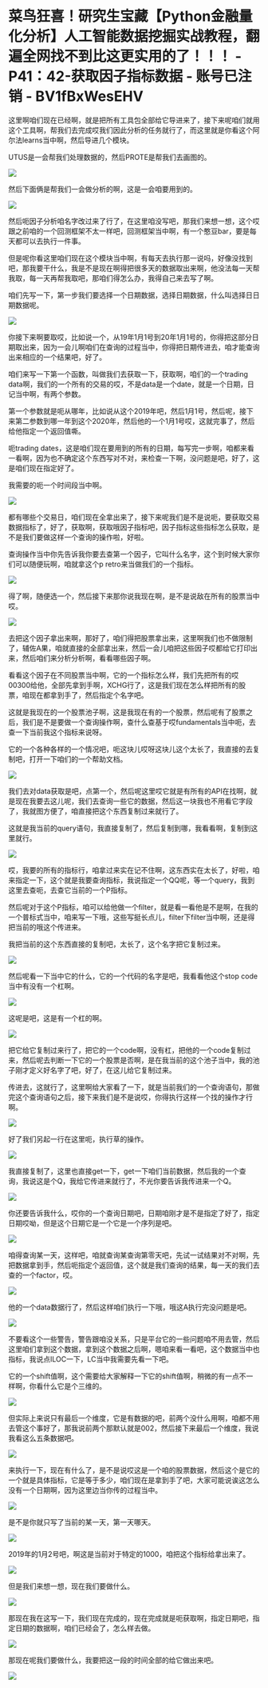 # 菜鸟狂喜！研究生宝藏【Python金融量化分析】人工智能数据挖掘实战教程，翻遍全网找不到比这更实用的了！！！ - P41：42-获取因子指标数据 - 账号已注销 - BV1fBxWesEHV

这里啊咱们现在已经啊，就是把所有工具包全部给它导进来了，接下来呢咱们就用这个工具啊，帮我们去完成哎我们因此分析的任务就行了，而这里就是你看这个阿尔法learns当中啊，然后导进几个模块。

UTUS是一会帮我们处理数据的，然后PROTE是帮我们去画图的。

![](img/f78597787a67433a3bcfe370445aae89_1.png)

然后下面俩是帮我们一会做分析的啊，这是一会咱要用到的。

![](img/f78597787a67433a3bcfe370445aae89_3.png)

然后呃因子分析咱名字改过来了行了，在这里咱没写吧，那我们来想一想，这个哎跟之前咱的一个回测框架不太一样吧，回测框架当中啊，有一个憨豆bar，要是每天都可以去执行一件事。

但是呢你看这里咱们现在这个模块当中啊，有每天去执行那一说吗，好像没找到吧，那我要干什么，我是不是现在啊得把很多天的数据取出来啊，他没法每一天帮我取，每一天再帮我取吧，那咱们得怎么办，我得自己来去写了啊。

咱们先写一下，第一步我们要选择一个日期数据，选择日期数据，什么叫选择日日期数据呢。

![](img/f78597787a67433a3bcfe370445aae89_5.png)

你接下来啊要取哎，比如说一个，从19年1月1号到20年1月1号的，你得把这部分日期取出来，因为一会儿啊咱们在查询的过程当中，你得把日期传进去，咱才能查询出来相应的一个结果吧，好了。

咱们来写一下第一个函数，叫做我们去获取一下，获取啊，咱们的一个trading data啊，我们的一个所有的交易的哎，不是data是一个date，就是一个日期，日记当中啊，有两个参数。

第一个参数就是呃从哪年，比如说从这个2019年吧，然后1月1号，然后呢，接下来第二参数到哪一年到这个2020年，然后他的一个1月1号哎，这就完事了，然后给他指定一个返回值嘶。

呃trading dates，这是咱们现在要用到的所有的日期，每写完一步啊，咱都来看一看啊，因为也不确定这个东西写对不对，来检查一下啊，没问题是吧，好了，这是咱们现在指定好了。

我需要的呃一个时间段当中啊。

![](img/f78597787a67433a3bcfe370445aae89_7.png)

都有哪些个交易日，咱们现在全拿出来了，接下来呢我们是不是说呃，要获取交易数据指标了，好了，获取啊，获取哦因子指标吧，因子指标这些指标怎么获取，是不是我们要做这样一个查询的操作啦，好啦。

查询操作当中你先告诉我你要去查第一个因子，它叫什么名字，这个到时候大家你们可以随便玩啊，咱就拿这个p retro来当做我们的一个指标。



![](img/f78597787a67433a3bcfe370445aae89_9.png)

得了啊，随便选一个，然后接下来那你说我现在啊，是不是说敌在所有的股票当中哎。

![](img/f78597787a67433a3bcfe370445aae89_11.png)

去把这个因子拿出来啊，那好了，咱们得把股票拿出来，这里啊我们也不做限制了，辅佐A果，咱就直接的全部拿出来，然后一会儿咱把这些因子哎都给它打印出来，然后咱们来分析分析啊，看看哪些因子啊。

看看这个因子在不同股票当中啊，它的一个指标怎么样，我们先把所有的哎00300给他，全部先拿到手啊，XCHG行了，这是我们现在怎么样把所有的股票，咱现在都拿到手了，然后指定个名字吧。

这就是我现在的一个股票池子啊，这是我现在有的一个股票，然后呢有了股票之后，我们是不是要做一个查询操作啊，查什么查基于哎fundamentals当中呃，去查一下当前我这个指标来说呀。

它的一个各种各样的一个情况吧，呃这块儿哎呀这块儿这个太长了，我直接的去复制吧，打开一下咱们的一个帮助文档。



![](img/f78597787a67433a3bcfe370445aae89_13.png)

我们去对data获取是吧，点第一个，然后呢这里哎它就是有所有的API在找啊，就是现在我要去这儿呢，我们去查询一些它的数据，然后这一块我也不用看它字段了，我就图方便了，咱直接把这个东西复制过来就行了。

这就是我当前的query语句，我直接复制了，然后复制到哪，我看看啊，复制到这里就行。

![](img/f78597787a67433a3bcfe370445aae89_15.png)

哎，我要的所有的指标行，咱拿过来实在记不住啊，这东西实在太长了，好啦，咱来指定一下，这个就是我要查询指标，我说指定一个QQ呢，等一个query，我到这里去查呃，去查它当前的一个P指标。

然后呢对于这个P指标，咱可以给他做一个filter，就是看一看他是不是啊，在我的一个普标式当中，咱来写一下哦，这些写挺长点儿，filter下filter当中啊，还是得把当前的哦这个传进来。

我把当前的这个东西直接的复制吧，太长了，这个名字把它复制过来。

![](img/f78597787a67433a3bcfe370445aae89_17.png)

然后呢看一下当中它的什么，它的一个代码的名字是吧，我看看他这个stop code当中有没有一个杠啊。

![](img/f78597787a67433a3bcfe370445aae89_19.png)

这呢是吧，这是有一个杠的啊。

![](img/f78597787a67433a3bcfe370445aae89_21.png)

把它给它复制过来行了，把它的一个code啊，没有杠，把他的一个code复制过来，然后呢去判断一下它的一个股票是否啊，是在我当前的这个池子当中，我的池子刚才定义好名字了吧，好了，在这儿给它复制过来。

传进去，这就行了，这里啊给大家看了一下，就是当前我们的一个查询语句，那做完这个查询语句之后，接下来我们是不是说哎，你得执行这样一个找的操作才行啊。



![](img/f78597787a67433a3bcfe370445aae89_23.png)

好了我们另起一行在这里呃，执行草的操作。

![](img/f78597787a67433a3bcfe370445aae89_25.png)

我直接复制了，这里也直接get一下，get一下咱们当前数据，然后我的一个查询，我说这是个Q，我给它传进来就行了，不光你要告诉我传进来一个Q。



![](img/f78597787a67433a3bcfe370445aae89_27.png)

你还要告诉我什么，哎你的一个查询日期吧，日期咱刚才是不是指定了好了，指定日期哎呦，但是这个日期它是一个它是一个序列是吧。



![](img/f78597787a67433a3bcfe370445aae89_29.png)

咱得查询某一天，这样吧，咱就查询某查询第零天吧，先试一试结果对不对啊，先把数据拿到手，然后呃指定个返回值，这个就是我们查询的结果，每一天的我们去查的一个factor，哎。



![](img/f78597787a67433a3bcfe370445aae89_31.png)

他的一个data数据行了，然后这样咱们执行一下哦，哦这A执行完没问题是吧。

![](img/f78597787a67433a3bcfe370445aae89_33.png)

不要看这个一些警告，警告跟咱没关系，只是平台它的一些问题咱不用去管，然后这里咱们拿到这个数据，拿到这个数据之后啊，嗯咱来看一看吧，这个数据当中也指标，我说点ILOC一下，LC当中我需要先看一下吧。

它的一个shift值啊，这个需要给大家解释一下它的shift值啊，稍微的有一点不一样啊，你看什么它是个三维的。



![](img/f78597787a67433a3bcfe370445aae89_35.png)

但实际上来说只有最后一个维度，它是有数据的吧，前两个没什么用啊，咱都不用去管这个事好了，那我说前两个那默认就是002，然后接下来最后一个维度，我说我看这么五条数据吧。



![](img/f78597787a67433a3bcfe370445aae89_37.png)

来执行一下，现在有什么了，是不是说哎这是一个咱的股票数据，然后这个是它的一个就是具体指标，它是等于多少，咱们现在是拿到手了吧，大家可能说诶这怎么没有一个日期啊，因为这里边当你传的过程当中。



![](img/f78597787a67433a3bcfe370445aae89_39.png)

是不是你就只写了当前的某一天，第一天哪天。

![](img/f78597787a67433a3bcfe370445aae89_41.png)

2019年的1月2号吧，啊这是当前对于特定的1000，咱把这个指标给拿出来了。

![](img/f78597787a67433a3bcfe370445aae89_43.png)

但是我们来想一想，现在我们要做什么。

![](img/f78597787a67433a3bcfe370445aae89_45.png)

那现在我在这写一下，我们现在完成的，现在完成就是呃获取啊，指定日期吧，指定日期的数据啊，咱们已经会了，怎么样去做。



![](img/f78597787a67433a3bcfe370445aae89_47.png)

那现在呢我们要做什么，我要把这一段的时间全部的给它做出来吧。

![](img/f78597787a67433a3bcfe370445aae89_49.png)